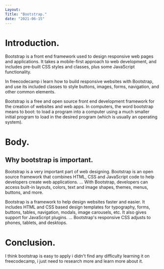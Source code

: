 ```yaml
---
Layout: 
Title: "Bootstrap."
date: "2021-06-15"
---
```


# Introduction.

Bootstrap is a front end framework used to design responsive web pages and applications. It takes a mobile-first approach to web development, and includes pre-built CSS styles and classes, plus some JavaScript functionality.

In freecodecamp i learn how to build responsive websites with Bootstrap, and use its included classes to style buttons, images, forms, navigation, and other common elements.

Bootstrap is a free and open source front end development framework for the creation of websites and web apps. In computers, the word bootstrap means to boot: to load a program into a computer using a much smaller initial program to load in the desired program (which is usually an operating system).

# Body.

## Why bootstrap is important.

Bootstrap is a very important part of web designing. Bootstrap is an open source framework that combines HTML, CSS and JavaScript code to help developers create web applications. ... With Bootstrap, developers can access built-in layouts, colors, text and image shapes, themes, menus, buttons, and more.

Bootstrap is a framework to help design websites faster and easier. It includes HTML and CSS based design templates for typography, forms, buttons, tables, navigation, modals, image carousels, etc. It also gives support for JavaScript plugins. ... Bootstrap's responsive CSS adjusts to phones, tablets, and desktops.


# Conclusion.

I think bootstrap is easy to apply i didn't find any difficulty learning it on freecodecamp, i just need to research more and learn more about it.


